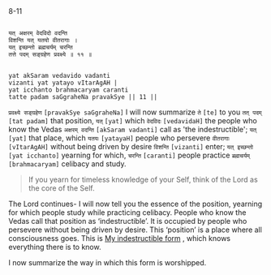 ## <a name='_11'></a>
8-11


```shloka-sa

यत् अक्षरम् वेदविदो वदन्ति
विशन्ति यत् यतयो वीतरागाः ।
यत् इच्छन्तो ब्रह्मचर्यम् चरन्ति
तत्ते पदम् सङ्ग्रहेण प्रवक्ष्ये ॥ ११ ॥

```
```shloka-sa-hk

yat akSaram vedavido vadanti
vizanti yat yatayo vItarAgAH |
yat icchanto brahmacaryam caranti
tatte padam saGgraheNa pravakSye || 11 ||

```
`प्रवक्ष्ये सङ्ग्रहेण` `[pravakSye saGgraheNa]` I will now summarize `ते` `[te]` to you `तत् पदम्` `[tat padam]` that position, `यत्` `[yat]` which `वेदविदः` `[vedavidaH]` the people who know the Vedas `अक्षरम् वदन्ति` `[akSaram vadanti]` call as 'the indestructible'; `यत्` `[yat]` that place, which `यतयः` `[yatayaH]` people who persevere `वीतरागाः` `[vItarAgAH]` without being driven by desire `विशन्ति` `[vizanti]` enter; `यत् इच्छन्तो` `[yat icchanto]` yearning for which, `चरन्ति` `[caranti]` people practice `ब्रह्मचर्यम्` `[brahmacaryam]` celibacy and study.


<a name='applnote_138'></a>
> If you yearn for timeless knowledge of your Self, think of the Lord as the core of the Self.



The Lord continues- I will now tell you the essence of the position, yearning for which people study while practicing celibacy. People who know the Vedas call that position as ‘indestructible’. It is occupied by people who persevere without being driven by desire. This ‘position’ is a place where all consciousness goes. This is 
[My indestructible form](7-5.md#consciousness_nature_of_the_Lord)
, which knows everything there is to know. 

I now summarize the way in which this form is worshipped.


